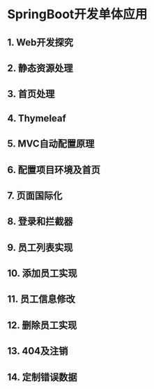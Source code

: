 # SpringBoot开发单体应用

##  1. Web开发探究

##  2. 静态资源处理

##  3. 首页处理

##  4. Thymeleaf

##  5. MVC自动配置原理

##  6. 配置项目环境及首页

##  7. 页面国际化

##  8. 登录和拦截器

##  9. 员工列表实现

##  10. 添加员工实现

##  11. 员工信息修改

##  12. 删除员工实现

##  13. 404及注销

##  14. 定制错误数据

